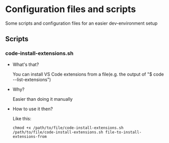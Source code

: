 # Configuration files and scripts
Some scripts and configuration files for an easier dev-environment setup


## Scripts

### code-install-extensions.sh

- What's that? 

  You can install VS Code extensions from a file(e.g. the output of "$ code --list-extensions")

- Why?

  Easier than doing it manually

- How to use it then?

  Like this:
  
  ```shell
  chmod +x /path/to/file/code-install-extensions.sh
  /path/to/file/code-install-extensions.sh file-to-install-extensions-from
  ```

